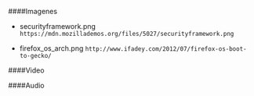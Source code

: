 ####Imagenes

- securityframework.png
`https://mdn.mozillademos.org/files/5027/securityframework.png`
	
- firefox_os_arch.png
`http://www.ifadey.com/2012/07/firefox-os-boot-to-gecko/`

####Video

####Audio